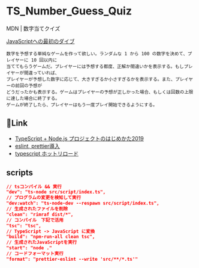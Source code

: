 # TS_Number_Guess_Quiz

MDN | 数字当てクイズ

[JavaScriptへの最初のダイブ](https://developer.mozilla.org/ja/docs/Learn/JavaScript/First_steps/A_first_splash)

    数字を予想する単純なゲームを作って欲しい。ランダムな 1 から 100 の数字を決めて、プレイヤーに 10 回以内に
    当ててもらうゲームだ。プレイヤーには予想する都度、正解か間違いかを表示する。もしプレイヤーが間違っていれば、
    プレイヤーが予想した数字に応じて、大きすぎるか小さすぎるかを表示する。また、プレイヤーの前回の予想が
    どうだったかも表示する。ゲームはプレイヤーの予想が正しかった場合、もしくは回数の上限に達した場合に終了する。
    ゲームが終了したら、プレイヤーはもう一度プレイ開始できるようにする。

## Link

- [TypeScript + Node.js プロジェクトのはじめかた2019](https://qiita.com/notakaos/items/3bbd2293e2ff286d9f49)
- [eslint, prettier導入](https://ics.media/entry/17030/)
- [typescript ホットリロード](https://ics.media/entry/190325/)

## scripts

``` json
// tsコンパイル && 実行
"dev": "ts-node src/script/index.ts",
// プログラムの変更を検知して実行
"dev:watch": "ts-node-dev --respawn src/script/index.ts",
// 生成されたファイルを削除
"clean": "rimraf dist/*",
// コンパイル　下記で活用
"tsc": "tsc",
// TypeScript -> JavaScript に変換
"build": "npm-run-all clean tsc",
// 生成されたJavaScriptを実行
"start": "node ."
// コードフォーマット実行
"format": "prettier-eslint --write 'src/**/*.ts'"
```